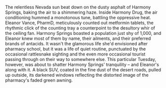 The relentless Nevada sun beat down on the dusty asphalt of Harmony Springs, baking the air to a shimmering haze.  Inside Harmony Drug, the air conditioning hummed a monotonous tune, battling the oppressive heat.  Eleanor Vance, PharmD, meticulously counted out metformin tablets, the rhythmic click of the counting tray a counterpoint to the desultory whir of the ceiling fan.  Harmony Springs boasted a population just shy of 1,000, and Eleanor knew most of them by name, their ailments, and their preferred brands of antacids.  It wasn't the glamorous life she'd envisioned after pharmacy school, but it was a life of quiet routine, punctuated by the occasional rattlesnake sighting and the even more occasional tourist passing through on their way to somewhere else.  This particular Tuesday, however, was about to shatter Harmony Springs' tranquility – and Eleanor's along with it.  A black SUV, coated in the fine dust of the desert roads, pulled up outside, its darkened windows reflecting the distorted image of the pharmacy's faded green awning.
